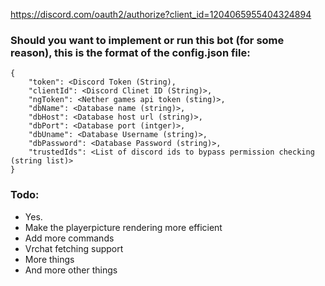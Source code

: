 https://discord.com/oauth2/authorize?client_id=1204065955404324894

### Should you want to implement or run this bot (for some reason), this is the format of the config.json file:

```
{
    "token": <Discord Token (String),
    "clientId": <Discord Clinet ID (String)>,
    "ngToken": <Nether games api token (sting)>,
    "dbName": <Database name (string)>,
    "dbHost": <Database host url (string)>,
    "dbPort": <Database port (intger)>,
    "dbUname": <Database Username (string)>,
    "dbPassword": <Database Password (string)>,
    "trustedIds": <List of discord ids to bypass permission checking (string list)>
}
```

### Todo:
 - Yes.
 - Make the playerpicture rendering more efficient
 - Add more commands
 - Vrchat fetching support
 - More things
 - And more other things
